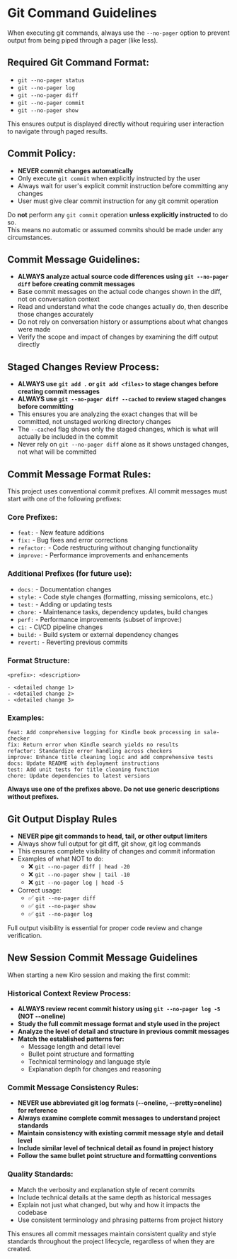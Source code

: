 # Git Command Guidelines

When executing git commands, always use the `--no-pager` option to prevent output from being piped through a pager (like less).

## Required Git Command Format:
- `git --no-pager status`
- `git --no-pager log`
- `git --no-pager diff`
- `git --no-pager commit`
- `git --no-pager show`

This ensures output is displayed directly without requiring user interaction to navigate through paged results.

## Commit Policy:
- **NEVER commit changes automatically**
- Only execute `git commit` when explicitly instructed by the user
- Always wait for user's explicit commit instruction before committing any changes
- User must give clear commit instruction for any git commit operation

Do **not** perform any `git commit` operation **unless explicitly instructed** to do so.  
This means no automatic or assumed commits should be made under any circumstances.

## Commit Message Guidelines:
- **ALWAYS analyze actual source code differences using `git --no-pager diff` before creating commit messages**
- Base commit messages on the actual code changes shown in the diff, not on conversation context
- Read and understand what the code changes actually do, then describe those changes accurately
- Do not rely on conversation history or assumptions about what changes were made
- Verify the scope and impact of changes by examining the diff output directly

## Staged Changes Review Process:
- **ALWAYS use `git add .` or `git add <files>` to stage changes before creating commit messages**
- **ALWAYS use `git --no-pager diff --cached` to review staged changes before committing**
- This ensures you are analyzing the exact changes that will be committed, not unstaged working directory changes
- The `--cached` flag shows only the staged changes, which is what will actually be included in the commit
- Never rely on `git --no-pager diff` alone as it shows unstaged changes, not what will be committed

## Commit Message Format Rules:
This project uses conventional commit prefixes. All commit messages must start with one of the following prefixes:

### Core Prefixes:
- `feat:` - New feature additions
- `fix:` - Bug fixes and error corrections
- `refactor:` - Code restructuring without changing functionality
- `improve:` - Performance improvements and enhancements

### Additional Prefixes (for future use):
- `docs:` - Documentation changes
- `style:` - Code style changes (formatting, missing semicolons, etc.)
- `test:` - Adding or updating tests
- `chore:` - Maintenance tasks, dependency updates, build changes
- `perf:` - Performance improvements (subset of improve:)
- `ci:` - CI/CD pipeline changes
- `build:` - Build system or external dependency changes
- `revert:` - Reverting previous commits

### Format Structure:
```
<prefix>: <description>

- <detailed change 1>
- <detailed change 2>
- <detailed change 3>
```

### Examples:
```
feat: Add comprehensive logging for Kindle book processing in sale-checker
fix: Return error when Kindle search yields no results
refactor: Standardize error handling across checkers
improve: Enhance title cleaning logic and add comprehensive tests
docs: Update README with deployment instructions
test: Add unit tests for title cleaning function
chore: Update dependencies to latest versions
```

**Always use one of the prefixes above. Do not use generic descriptions without prefixes.**
## Git Output Display Rules
- **NEVER pipe git commands to head, tail, or other output limiters**
- Always show full output for git diff, git show, git log commands
- This ensures complete visibility of changes and commit information
- Examples of what NOT to do:
  - ❌ `git --no-pager diff | head -20`
  - ❌ `git --no-pager show | tail -10`
  - ❌ `git --no-pager log | head -5`
- Correct usage:
  - ✅ `git --no-pager diff`
  - ✅ `git --no-pager show`
  - ✅ `git --no-pager log`

Full output visibility is essential for proper code review and change verification.

## New Session Commit Message Guidelines
When starting a new Kiro session and making the first commit:

### Historical Context Review Process:
- **ALWAYS review recent commit history using `git --no-pager log -5` (NOT --oneline)**
- **Study the full commit message format and style used in the project**
- **Analyze the level of detail and structure in previous commit messages**
- **Match the established patterns for:**
  - Message length and detail level
  - Bullet point structure and formatting
  - Technical terminology and language style
  - Explanation depth for changes and reasoning

### Commit Message Consistency Rules:
- **NEVER use abbreviated git log formats (--oneline, --pretty=oneline) for reference**
- **Always examine complete commit messages to understand project standards**
- **Maintain consistency with existing commit message style and detail level**
- **Include similar level of technical detail as found in project history**
- **Follow the same bullet point structure and formatting conventions**

### Quality Standards:
- Match the verbosity and explanation style of recent commits
- Include technical details at the same depth as historical messages
- Explain not just what changed, but why and how it impacts the codebase
- Use consistent terminology and phrasing patterns from project history

This ensures all commit messages maintain consistent quality and style standards
throughout the project lifecycle, regardless of when they are created.
